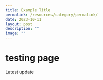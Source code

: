 ```yaml
---
title: Example Title
permalink: /resources/category/permalink/
date: 2023-10-11
layout: post
description: ""
image: ""
---
```

# testing page 

Latest update 